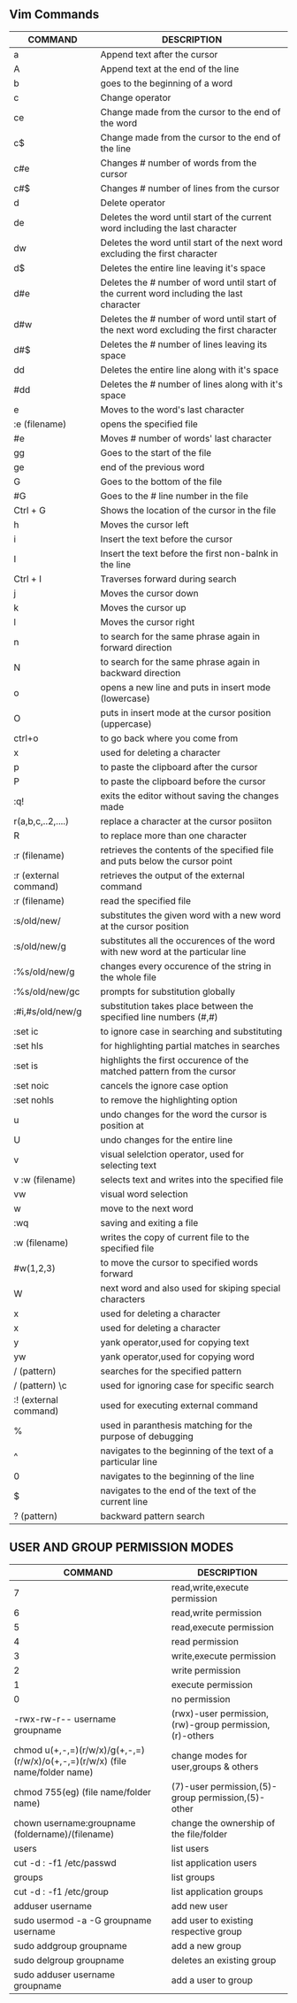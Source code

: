 ## Vim Commands
| COMMAND | DESCRIPTION |
| --- | --- |
| a | Append text after the cursor |
| A | Append text at the end of the line |
|b|goes to the beginning of a word|
| c | Change operator |
| ce | Change made from the cursor to the end of the word |
| c$ | Change made from the cursor to the end of the line |
| c#e | Changes # number of words from the cursor |
| c#$ | Changes # number of lines from the cursor | 
| d | Delete operator |
| de |  Deletes the word until start of the current word including the last character | 
| dw | Deletes the word until start of the next word excluding the first character |
| d$ | Deletes the entire line leaving it's space |
| d#e | Deletes the # number of word until start of the current word including the last character |
| d#w | Deletes the # number of word until start of the next word excluding the first character | 
| d#$ | Deletes the # number of lines leaving its space | 
| dd | Deletes the entire line along with it's space |
| #dd | Deletes the # number of lines along with it's space | 
| e | Moves to the word's last character |
|:e (filename)|opens the specified file|
| #e | Moves # number of words' last character |
| gg | Goes to the start  of the file |
|ge|end of the previous word|
| G | Goes to the bottom of the file |
| #G | Goes to the # line number in the file | 
| Ctrl + G | Shows the location of the cursor in the file |
| h | Moves the cursor left | 
| i | Insert the text before the cursor |
| I | Insert the text before the first non-balnk in the line |
| Ctrl + I | Traverses forward during search |
| j | Moves the cursor down |
| k | Moves the cursor up |
| l |  Moves the cursor right |   
|n|to search for the same phrase again in forward direction|
|N|to search for the same phrase again in backward direction|
|o|opens a new line and puts in insert mode (lowercase)|
|O|puts in insert mode at the cursor position (uppercase)|
|ctrl+o|to go back where you come from|
|x|used for deleting a character|
|p|to paste the clipboard after the cursor|
|P|to paste the clipboard before the cursor|
|:q!|exits the editor without saving the changes made|
|r(a,b,c,..2,....)|replace a character at the cursor posiiton|
|R|to replace more than one character|
|:r (filename)|retrieves the contents of the specified file and puts below the cursor point|
|:r (external command)|retrieves the output of the external command|
|:r (filename)|read the specified file|
|:s/old/new/|substitutes the given word with a new word at the cursor position|
|:s/old/new/g|substitutes all the occurences  of the word with new word at the particular line|
|:%s/old/new/g|changes every occurence of the string in the whole file|
|:%s/old/new/gc|prompts for substitution globally|
|:#i,#s/old/new/g|substitution takes place between the specified line numbers (#,#)|
|:set ic|to ignore case in searching and substituting|
|:set hls|for highlighting partial matches in searches|
|:set is|highlights the first occurence of the matched pattern from the cursor|
|:set noic|cancels the ignore case option|
|:set nohls|to remove the highlighting option|
|u|undo changes for the word the cursor is position at|
|U|undo changes for the entire line|
|v|visual selelction operator, used for selecting text|
|v :w (filename)|selects text and writes into the specified file|
|vw|visual word selection|
|w|move to the next word|
|:wq|saving and exiting a file|
|:w (filename)|writes the copy of current file to the specified file|
|#w(1,2,3)|to move the cursor to specified words forward|
|W|next word and also used for skiping special characters|
|x|used for deleting a character|
|x|used for deleting a character|
|y|yank operator,used for copying text|
|yw|yank operator,used for copying word|
|/ (pattern)|searches for the specified pattern|
|/ (pattern) \c|used for ignoring case for specific search|
|:! (external command)|used for executing external command|
|%|used in paranthesis matching for the purpose of debugging|
|^|navigates to the beginning of the text of a particular line|
|0|navigates to the beginning of the line|
|$|navigates to the end of the text of the current line|
|? (pattern)|backward pattern search|

## USER AND GROUP PERMISSION MODES

| COMMAND | DESCRIPTION |
| --- | --- |
|7|read,write,execute permission|
|6|read,write permission|
|5|read,execute permission|
|4|read permission|
|3|write,execute permission|
|2|write permission|
|1|execute permission|
|0|no permission|
|-rwx-rw-r-- username groupname|(rwx)-user permission,(rw)-group permission,(r)-others|
|chmod u(+,-,=)(r/w/x)/g(+,-,=)(r/w/x)/o(+,-,=)(r/w/x) (file name/folder name)|change modes for user,groups & others|
|chmod 755(eg) (file name/folder name)|(7)-user permission,(5)-group permission,(5)-other|
|chown username:groupname (foldername)/(filename)|change the ownership of the file/folder|
|users|list users|
|cut -d : -f1 /etc/passwd|list application users|
|groups|list groups|
|cut -d : -f1 /etc/group|list application groups|
|adduser username|add new user|
|sudo usermod -a -G groupname username|add user to existing respective group|
|sudo addgroup groupname|add a new group|
|sudo delgroup groupname|deletes an existing group|
|sudo adduser username groupname|add a user to group|




